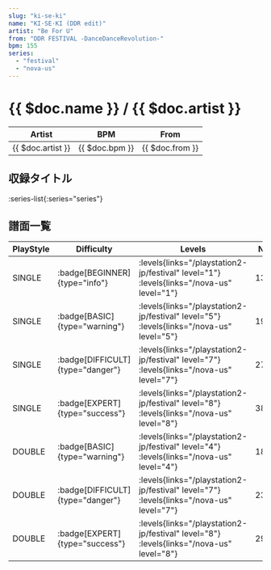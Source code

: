 ```yaml
---
slug: "ki-se-ki"
name: "KI·SE·KI (DDR edit)"
artist: "Be For U"
from: "DDR FESTIVAL -DanceDanceRevolution-"
bpm: 155
series:
  - "festival"
  - "nova-us"
---
```


# {{ $doc.name }} / {{ $doc.artist }}

|Artist|BPM|From|
|------|---|----|
|{{ $doc.artist }}|{{ $doc.bpm }}|{{ $doc.from }}|

## 収録タイトル

:series-list{:series="series"}

## 譜面一覧

|PlayStyle|Difficulty|Levels|Notes|Movie|
|---------|----------|------|-----|-----|
|SINGLE| :badge[BEGINNER]{type="info"}| :levels{links="/playstation2-jp/festival" level="1"} :levels{links="/nova-us" level="1"}|133/4||
|SINGLE| :badge[BASIC]{type="warning"}| :levels{links="/playstation2-jp/festival" level="5"} :levels{links="/nova-us" level="5"}|193/0||
|SINGLE| :badge[DIFFICULT]{type="danger"}| :levels{links="/playstation2-jp/festival" level="7"} :levels{links="/nova-us" level="7"}|272/6||
|SINGLE| :badge[EXPERT]{type="success"}| :levels{links="/playstation2-jp/festival" level="8"} :levels{links="/nova-us" level="8"}|384/22||
|DOUBLE| :badge[BASIC]{type="warning"}| :levels{links="/playstation2-jp/festival" level="4"} :levels{links="/nova-us" level="4"}|185/14||
|DOUBLE| :badge[DIFFICULT]{type="danger"}| :levels{links="/playstation2-jp/festival" level="7"} :levels{links="/nova-us" level="7"}|235/14||
|DOUBLE| :badge[EXPERT]{type="success"}| :levels{links="/playstation2-jp/festival" level="8"} :levels{links="/nova-us" level="8"}|292/10||
